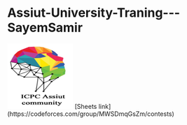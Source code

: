 # Assiut-University-Traning---SayemSamir
<img src="download.png" alt="ICPC Assiut Community Logo" width="150" height="150">
[Sheets link](https://codeforces.com/group/MWSDmqGsZm/contests)


